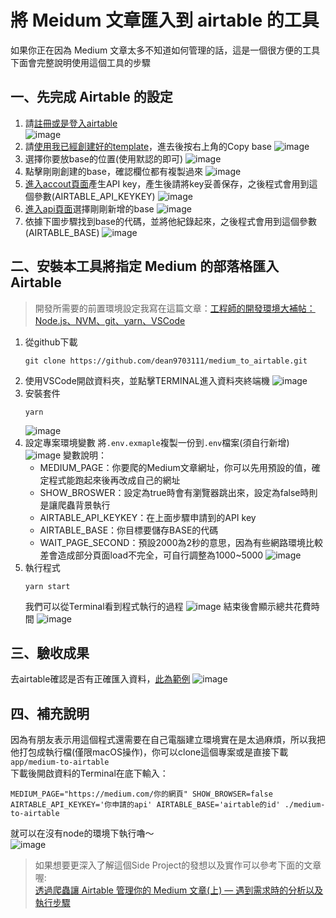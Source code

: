 # 將 Meidum 文章匯入到 airtable 的工具
如果你正在因為 Medium 文章太多不知道如何管理的話，這是一個很方便的工具  
下面會完整說明使用這個工具的步驟

## 一、先完成 Airtable 的設定
1. 請[註冊或是登入airtable](https://airtable.com/login)  
    ![image](./img/airtable_login.png)
2. 請[使用我已經創建好的template](https://airtable.com/shrqrLtvUxDyWFLjK/tblrYddyJH1cFQLm6/viwv6U7hnzgvKTZ14?blocks=hide)，進去後按右上角的Copy base
    ![image](./img/airtable_template.png)
3. 選擇你要放base的位置(使用默認的即可)
    ![image](./img/airtable_addbase.png)
4. 點擊剛剛創建的base，確認欄位都有複製過來
    ![image](./img/airtable_checkbase.png)
5. [進入accout頁面](https://airtable.com/account)產生API key，產生後請將key妥善保存，之後程式會用到這個參數(AIRTABLE_API_KEYKEY)
    ![image](./img/airtable_account.png)
6. [進入api頁面](https://airtable.com/api)選擇剛剛新增的base
    ![image](./img/airtable_api.png)
7. 依據下圖步驟找到base的代碼，並將他紀錄起來，之後程式會用到這個參數(AIRTABLE_BASE)
    ![image](./img/airtable_basecode.png)

## 二、安裝本工具將指定 Medium 的部落格匯入 Airtable
> 開發所需要的前置環境設定我寫在這篇文章：[工程師的開發環境大補帖：Node.js、NVM、git、yarn、VSCode](https://babydragon9703111.medium.com/%E5%B7%A5%E7%A8%8B%E5%B8%AB%E7%9A%84%E9%96%8B%E7%99%BC%E7%92%B0%E5%A2%83%E5%A4%A7%E8%A3%9C%E5%B8%96-node-js-nvm-git-yarn-vscode-3f21ea161898#e634)
1. 從github下載
    ```
    git clone https://github.com/dean9703111/medium_to_airtable.git
    ```
2. 使用VSCode開啟資料夾，並點擊TERMINAL進入資料夾終端機
    ![image](./img/vscode.png)
3. 安裝套件
    ```
    yarn
    ```
    ![image](./img/vscode_yarn.png)
4. 設定專案環境變數
    將`.env.exmaple`複製一份到`.env`檔案(須自行新增)
    ![image](./img/vscode_copy.png)
    變數說明：
    - MEDIUM_PAGE：你要爬的Medium文章網址，你可以先用預設的值，確定程式能跑起來後再改成自己的網址
    - SHOW_BROSWER：設定為true時會有瀏覽器跳出來，設定為false時則是讓爬蟲背景執行
    - AIRTABLE_API_KEYKEY：在上面步驟申請到的API key
    - AIRTABLE_BASE：你目標要儲存BASE的代碼
    - WAIT_PAGE_SECOND：預設2000為2秒的意思，因為有些網路環境比較差會造成部分頁面load不完全，可自行調整為1000~5000
    ![image](./img/vscode_env.png)
5. 執行程式
    ```
    yarn start
    ```
    我們可以從Terminal看到程式執行的過程
    ![image](./img/yarn_start.png)
    結束後會顯示總共花費時間
    ![image](./img/yarn_done.png)

## 三、驗收成果
去airtable確認是否有正確匯入資料，[此為範例](https://airtable.com/shrR0v4IDFB2rwUDj)
![image](./img/airtable_result.png)


## 四、補充說明
因為有朋友表示用這個程式還需要在自己電腦建立環境實在是太過麻煩，所以我把他打包成執行檔(僅限macOS操作)，你可以clone這個專案或是直接下載`app/medium-to-airtable`  
下載後開啟資料的Terminal在底下輸入：
```
MEDIUM_PAGE="https://medium.com/你的網頁" SHOW_BROWSER=false AIRTABLE_API_KEYKEY='你申請的api' AIRTABLE_BASE='airtable的id' ./medium-to-airtable
```
就可以在沒有node的環境下執行嚕～  
![image](./img/app_excute.png)



>如果想要更深入了解這個Side Project的發想以及實作可以參考下面的文章喔:  
>[透過爬蟲讓 Airtable 管理你的 Medium 文章(上) — 遇到需求時的分析以及執行步驟](https://medium.com/dean-lin/%E9%80%8F%E9%81%8E%E7%88%AC%E8%9F%B2%E8%AE%93-airtable-%E7%AE%A1%E7%90%86%E4%BD%A0%E7%9A%84-medium-%E6%96%87%E7%AB%A0-%E4%B8%8A-%E9%81%87%E5%88%B0%E9%9C%80%E6%B1%82%E6%99%82%E7%9A%84%E5%88%86%E6%9E%90%E4%BB%A5%E5%8F%8A%E5%9F%B7%E8%A1%8C%E6%AD%A5%E9%A9%9F-69c29b1cea43)



